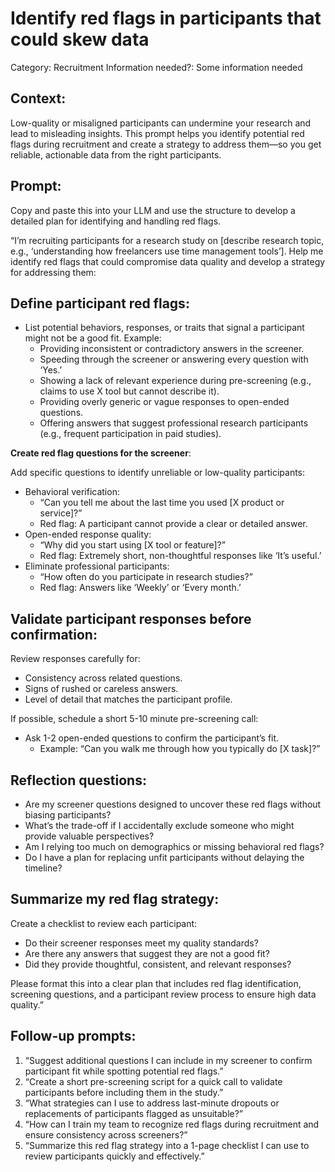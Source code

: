 # Identify red flags in participants that could skew data

Category: Recruitment
Information needed?: Some information needed

## **Context:**

Low-quality or misaligned participants can undermine your research and lead to misleading insights. This prompt helps you identify potential red flags during recruitment and create a strategy to address them—so you get reliable, actionable data from the right participants.

## **Prompt:**

Copy and paste this into your LLM and use the structure to develop a detailed plan for identifying and handling red flags.

“I’m recruiting participants for a research study on [describe research topic, e.g., ‘understanding how freelancers use time management tools’]. Help me identify red flags that could compromise data quality and develop a strategy for addressing them:

## **Define participant red flags**:

- List potential behaviors, responses, or traits that signal a participant might not be a good fit. Example:
    - Providing inconsistent or contradictory answers in the screener.
    - Speeding through the screener or answering every question with ‘Yes.’
    - Showing a lack of relevant experience during pre-screening (e.g., claims to use X tool but cannot describe it).
    - Providing overly generic or vague responses to open-ended questions.
    - Offering answers that suggest professional research participants (e.g., frequent participation in paid studies).

**Create red flag questions for the screener**:

Add specific questions to identify unreliable or low-quality participants:

- Behavioral verification:
    - “Can you tell me about the last time you used [X product or service]?”
    - Red flag: A participant cannot provide a clear or detailed answer.
- Open-ended response quality:
    - “Why did you start using [X tool or feature]?”
    - Red flag: Extremely short, non-thoughtful responses like ‘It’s useful.’
- Eliminate professional participants:
    - “How often do you participate in research studies?”
    - Red flag: Answers like ‘Weekly’ or ‘Every month.’

## **Validate participant responses before confirmation**:

Review responses carefully for:

- Consistency across related questions.
- Signs of rushed or careless answers.
- Level of detail that matches the participant profile.

If possible, schedule a short 5-10 minute pre-screening call:

- Ask 1-2 open-ended questions to confirm the participant’s fit.
    - Example: “Can you walk me through how you typically do [X task]?”

## **Reflection questions**:

- Are my screener questions designed to uncover these red flags without biasing participants?
- What’s the trade-off if I accidentally exclude someone who might provide valuable perspectives?
- Am I relying too much on demographics or missing behavioral red flags?
- Do I have a plan for replacing unfit participants without delaying the timeline?

## **Summarize my red flag strategy**:

Create a checklist to review each participant:

- Do their screener responses meet my quality standards?
- Are there any answers that suggest they are not a good fit?
- Did they provide thoughtful, consistent, and relevant responses?

Please format this into a clear plan that includes red flag identification, screening questions, and a participant review process to ensure high data quality.”

## **Follow-up prompts:**

1. “Suggest additional questions I can include in my screener to confirm participant fit while spotting potential red flags.”
2. “Create a short pre-screening script for a quick call to validate participants before including them in the study.”
3. “What strategies can I use to address last-minute dropouts or replacements of participants flagged as unsuitable?”
4. “How can I train my team to recognize red flags during recruitment and ensure consistency across screeners?”
5. “Summarize this red flag strategy into a 1-page checklist I can use to review participants quickly and effectively.”